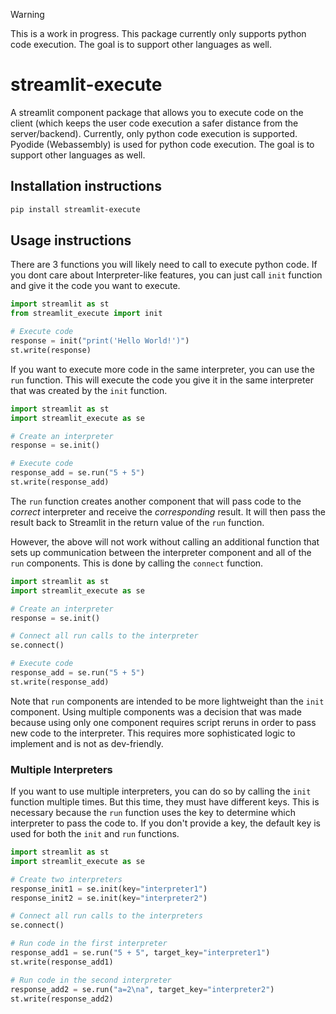 >[!WARNING]
> This is a work in progress. This package currently only supports python code execution. The goal is to support other languages as well.

# streamlit-execute

A streamlit component package that allows you to execute code on the client (which keeps the user code execution a safer distance from the server/backend). Currently, only python code execution is supported. Pyodide (Webassembly) is used for python code execution. The goal is to support other languages as well.

## Installation instructions

```sh
pip install streamlit-execute
```

## Usage instructions

There are 3 functions you will likely need to call to execute python code. If you dont care about Interpreter-like features, you can just call `init` function and give it the code you want to execute. 

```python
import streamlit as st
from streamlit_execute import init

# Execute code
response = init("print('Hello World!')")
st.write(response)

```

If you want to execute more code in the same interpreter, you can use the `run` function. This will execute the code you give it in the same interpreter that was created by the `init` function.

```python
import streamlit as st
import streamlit_execute as se

# Create an interpreter
response = se.init()

# Execute code
response_add = se.run("5 + 5")
st.write(response_add)
```

The `run` function creates another component that will pass code to the *correct* interpreter and receive the *corresponding* result. It will then pass the result back to Streamlit in the return value of the `run` function.

However, the above will not work without calling an additional function that sets up communication between the interpreter component and all of the `run` components. This is done by calling the `connect` function.

```python
import streamlit as st
import streamlit_execute as se

# Create an interpreter
response = se.init()

# Connect all run calls to the interpreter
se.connect()

# Execute code
response_add = se.run("5 + 5")
st.write(response_add)
```

Note that `run` components are intended to be more lightweight than the `init` component. Using multiple components was a decision that was made because using only one component requires script reruns in order to pass new code to the interpreter. This requires more sophisticated logic to implement and is not as dev-friendly.

### Multiple Interpreters

If you want to use multiple interpreters, you can do so by calling the `init` function multiple times. But this time, they must have different keys. This is necessary because the `run` function uses the key to determine which interpreter to pass the code to. If you don't provide a key, the default key is used for both the `init` and `run` functions.

```python
import streamlit as st
import streamlit_execute as se

# Create two interpreters
response_init1 = se.init(key="interpreter1")
response_init2 = se.init(key="interpreter2")

# Connect all run calls to the interpreters
se.connect()

# Run code in the first interpreter
response_add1 = se.run("5 + 5", target_key="interpreter1")
st.write(response_add1)

# Run code in the second interpreter
response_add2 = se.run("a=2\na", target_key="interpreter2")
st.write(response_add2)
```
